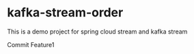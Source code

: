 # kafka-stream-order
This is a demo project for spring cloud stream and kafka stream 

Commit Feature1
